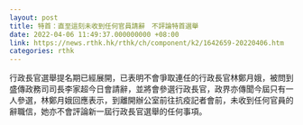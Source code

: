 ```yaml
---
layout: post
title: 特首：直至這刻未收到任何官員請辭　不評論特首選舉
date: 2022-04-06 11:49:37.000000000 +08:00
link: https://news.rthk.hk/rthk/ch/component/k2/1642659-20220406.htm
categories: rthk
---
```


行政長官選舉提名期已經展開，已表明不會爭取連任的行政長官林鄭月娥，被問到盛傳政務司司長李家超今日會請辭，並將會參選行政長官，政界亦傳聞今屆只有一人參選，林鄭月娥回應表示，到離開辦公室前往抗疫記者會前，未收到任何官員的辭職信，她亦不會評論新一屆行政長官選舉的任何事項。
